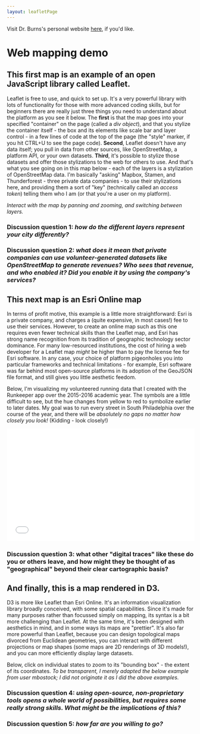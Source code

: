 ```yaml
---
layout: leafletPage
---
```


Visit Dr. Burns's personal website [here](http://burnsr77.github.io/), if you'd like.

# Web mapping demo


## This first map is an example of an open JavaScript library called Leaflet. 

Leaflet is free to use, and quick to set up. It's a very powerful library with lots of functionality for those with more advanced coding skills, but for beginners there are really just three things you need to understand about the platform as you see it below. The **first** is that the map goes into your specified "container" on the page (called a *div object*), and that you stylize the container itself - the box and its elements like scale bar and layer control - in a few lines of code at the top of the page (the "style" marker, if you hit CTRL+U to see the page code). **Second**, Leaflet doesn't have any data itself; you pull in data from other sources, like OpenStreetMap, a platform API, or your own datasets. **Third**, it's possible to stylize those datasets and offer those stylizations to the web for others to use. And that's what you see going on in this map below - each of the layers is a stylization of OpenStreetMap data. I'm basically "asking" Mapbox, Stamen, and Thunderforest - three private data companies - to use their stylizations here, and providing them a sort of "key" (technically called an *access token*) telling them who I am (or that you're a user on my platform). 

*Interact with the map by panning and zooming, and switching between layers.*

<div id="mapid"></div>
<script>
	//Mapbox base layer
	var mapbox_base = L.tileLayer('https://api.mapbox.com/styles/v1/{id}/tiles/{z}/{x}/{y}?access_token={accessToken}', {
		attribution: 'Map data &copy; <a href="https://www.openstreetmap.org/">OpenStreetMap</a> contributors, <a href="https://creativecommons.org/licenses/by-sa/2.0/">CC-BY-SA</a>, Imagery © <a href="https://www.mapbox.com/">Mapbox</a>',
		id: 'mapbox/streets-v11',
		accessToken: 'pk.eyJ1IjoiYnVybnNyNzciLCJhIjoiY2lqYWgyZzJ3MDA5enU5bHhndDl0OGk3ZiJ9.E60cOEL952IkbYp44iPDaw'
	});	
	
	//OpenStreetMap base layer
	var osm_base = L.tileLayer('http://{s}.tile.osm.org/{z}/{x}/{y}.png', {
		attribution: '&copy; <a href="http://osm.org/copyright">OpenStreetMap</a> contributors'
	});


	//Stamen base layer
	var STL = L.tileLayer('https://stamen-tiles-{s}.a.ssl.fastly.net/toner-lite/{z}/{x}/{y}{r}.{ext}', {
		attribution: 'Map tiles by <a href="http://stamen.com">Stamen Design</a>, <a href="http://creativecommons.org/licenses/by/3.0">CC BY 3.0</a> &mdash; Map data &copy; <a href="https://www.openstreetmap.org/copyright">OpenStreetMap</a> contributors',
		ext: 'png'
	});
	
	//Thunderforest base layer
	var TSM = L.tileLayer('https://{s}.tile.thunderforest.com/spinal-map/{z}/{x}/{y}.png?apikey={apikey}', {
		attribution: '&copy; <a href="http://www.thunderforest.com/">Thunderforest</a>, &copy; <a href="https://www.openstreetmap.org/copyright">OpenStreetMap</a> contributors',
		apikey: '66f365dd1ecd4241aac7d62f2cd216e0',
		maxZoom: 22
	});

	var mymap = L.map('mapid', {
		center: [54.7767, -1.5749], 
		zoom: 14,
		layers: [mapbox_base, osm_base]
	});


	var baseMaps = {
		"mapbox": mapbox_base,
		"osm": osm_base,
		"stamen toner lite": STL,
		"spinal map": TSM
	};

			
	L.control.layers(baseMaps).addTo(mymap);

</script>


### Discussion question 1: *how do the different layers represent your city differently?*

### Discussion question 2: *what does it mean that private companies can use volunteer-generated datasets like OpenStreetMap to generate revenues? Who sees that revenue, and who enabled it? Did you enable it by using the company's services?*


## This next map is an Esri Online map

In terms of profit motive, this example is a little more straightforward: Esri is a private company, and charges a (quite expensive, in most cases!) fee to use their services. However, to create an online map such as this one requires even fewer technical skills than the Leaflet map, and Esri has strong name recognition from its tradition of geographic technology sector dominance. For many low-resourced institutions, the cost of hiring a web developer for a Leaflet map *might* be higher than to pay the license fee for Esri software. In any case, your choice of platform pigeonholes you into particular frameworks and technical limitations - for example, Esri software was far behind most open-source platforms in its adoption of the GeoJSON file format, and still gives you little aesthetic feedom. 

Below, I'm visualizing my volunteered running data that I created with the Runkeeper app over the 2015-2016 academic year. The symbols are a little difficult to see, but the hue changes from yellow to red to symbolize earlier to later dates. My goal was to run every street in South Philadelphia over the course of the year, and there will be *absolutely no gaps no matter how closely you look!* (Kidding - look closely!)

<style>.embed-container {position: relative; padding-bottom: 60%; height: 0; max-width: 100%;} .embed-container iframe, .embed-container object, .embed-container iframe{position: absolute; top: 0; left: 0; width: 100%; height: 100%;} small{position: absolute; z-index: 40; bottom: 0; margin-bottom: -15px;}</style><div class="embed-container"><iframe width="1000" height="600" frameborder="0" scrolling="no" marginheight="0" marginwidth="0" title="Philadelphia running" src="//www.arcgis.com/apps/Embed/index.html?webmap=7e06039a1148436b9bb29b9ed1d75a5c&extent=-75.2222,39.9003,-75.1211,39.9433&zoom=true&previewImage=false&scale=true&legend=true&disable_scroll=true&theme=light"></iframe></div>	

### Discussion question 3: **what other "digital traces" like these do you or others leave, and how might they be thought of as "geographical" beyond their clear cartographic basis?**


## And finally, this is a map rendered in D3.

D3 is more like Leaflet than Esri Online. It's an information visualization library broadly conceived, with some spatial capabilities. Since it's made for many purposes rather than focussed simply on mapping, its syntax is a bit more challenging than Leaflet. At the same time, it's been designed with aesthetics in mind, and in some ways its maps are "prettier". It's also far more powerful than Leaflet, because you can design topological maps divorced from Euclidean geometries, you can interact with different projections or map shapes (some maps are 2D renderings of 3D models!), and you can more efficiently display large datasets.

Below, click on individual states to zoom to its "bounding box" - the extent of its coordinates. *To be transparent, I merely adapted the below example from user mbostock; I did not originate it as I did the above examples.*

<div id="d3div"></div>
<script>

var width = 960,
    height = 500,
    active = d3.select(null);

var projection = d3.geo.albersUsa()
    .scale(1000)
    .translate([width / 2, height / 2]);

var path = d3.geo.path()
    .projection(projection);

var svg = d3.select("#d3div").append("svg")
    .attr("width", width)
    .attr("height", height);

svg.append("rect")
    .attr("class", "background")
    .attr("width", width)
    .attr("height", height)
    .on("click", reset);

var g = svg.append("g")
    .style("stroke-width", "1.5px");

d3.json("./assets/us.json", function(error, us) {
  if (error) throw error;

  g.selectAll("path")
      .data(topojson.feature(us, us.objects.states).features)
    .enter().append("path")
      .attr("d", path)
      .attr("class", "feature")
      .on("click", clicked);

  g.append("path")
      .datum(topojson.mesh(us, us.objects.states, function(a, b) { return a !== b; }))
      .attr("class", "mesh")
      .attr("d", path);
});

function clicked(d) {
  if (active.node() === this) return reset();
  active.classed("active", false);
  active = d3.select(this).classed("active", true);

  var bounds = path.bounds(d),
      dx = bounds[1][0] - bounds[0][0],
      dy = bounds[1][1] - bounds[0][1],
      x = (bounds[0][0] + bounds[1][0]) / 2,
      y = (bounds[0][1] + bounds[1][1]) / 2,
      scale = .9 / Math.max(dx / width, dy / height),
      translate = [width / 2 - scale * x, height / 2 - scale * y];

  g.transition()
      .duration(750)
      .style("stroke-width", 1.5 / scale + "px")
      .attr("transform", "translate(" + translate + ")scale(" + scale + ")");
}

function reset() {
  active.classed("active", false);
  active = d3.select(null);

  g.transition()
      .duration(750)
      .style("stroke-width", "1.5px")
      .attr("transform", "");
}

</script>

### Discussion question 4: *using open-source, non-proprietary tools opens a whole world of possibilities, but requires some really strong skills. What might be the implications of this?*

### Discussion question 5: *how far are **you** willing to go?*